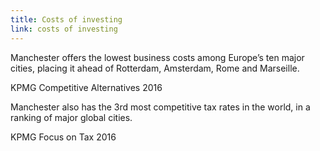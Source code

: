 ```yaml
---
title: Costs of investing
link: costs of investing
---
```

Manchester offers the lowest business costs among Europe’s ten major cities, placing it ahead of Rotterdam, Amsterdam, Rome and Marseille.
<div class="region--small-text"><p>KPMG Competitive Alternatives 2016</p></div>


Manchester also has the 3rd most competitive tax rates in the world, in a ranking of major global cities.
<div class="region--small-text"><p>KPMG Focus on Tax 2016</p></div>
